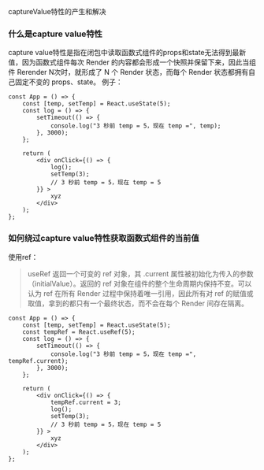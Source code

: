 captureValue特性的产生和解决
### 什么是capture value特性
capture value特性是指在闭包中读取函数式组件的props和state无法得到最新值，因为函数式组件每次 Render 的内容都会形成一个快照并保留下来，因此当组件 Rerender N次时，就形成了 N 个 Render 状态，而每个 Render 状态都拥有自己固定不变的 props、state。
例子：
```
const App = () => {
    const [temp, setTemp] = React.useState(5);
    const log = () => {
        setTimeout(() => {
            console.log("3 秒前 temp = 5，现在 temp =", temp);
        }, 3000);
    };

    return (
        <div onClick={() => {
            log();
            setTemp(3);
            // 3 秒前 temp = 5，现在 temp = 5
        }} >
            xyz
        </div>
    );
};
```

### 如何绕过capture value特性获取函数式组件的当前值
使用ref：
>useRef 返回一个可变的 ref 对象，其 .current 属性被初始化为传入的参数（initialValue）。返回的 ref 对象在组件的整个生命周期内保持不变。可以认为 ref 在所有 Render 过程中保持着唯一引用，因此所有对 ref 的赋值或取值，拿到的都只有一个最终状态，而不会在每个 Render 间存在隔离。

```
const App = () => {
    const [temp, setTemp] = React.useState(5);
    const tempRef = React.useRef(5);
    const log = () => {
        setTimeout(() => {
            console.log("3 秒前 temp = 5，现在 temp =", tempRef.current);
        }, 3000);
    };

    return (
        <div onClick={() => {
            tempRef.current = 3;
            log();
            setTemp(3);
            // 3 秒前 temp = 5，现在 temp = 5
        }} >
            xyz
        </div>
    );
};
```